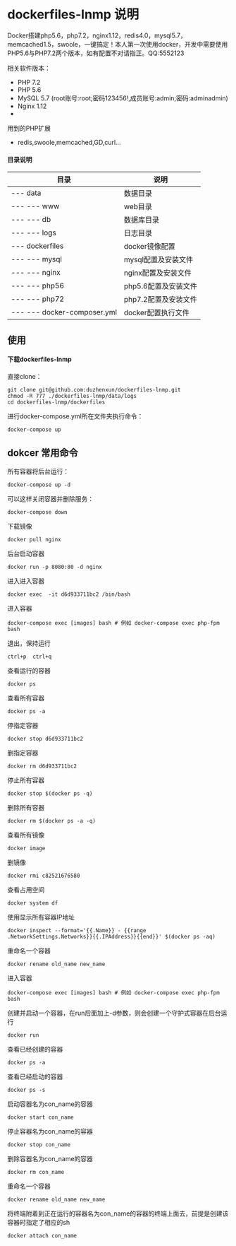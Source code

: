 # dockerfiles-lnmp 说明
Docker搭建php5.6，php7.2，nginx1.12，redis4.0，mysql5.7，memcached1.5，swoole，一键搞定！本人第一次使用docker，开发中需要使用PHP5.6与PHP7.2两个版本，如有配置不对请指正。QQ:5552123

相关软件版本：
- PHP 7.2
- PHP 5.6
- MySQL 5.7 (root账号:root;密码123456!,成员账号:admin;密码:adminadmin)
- Nginx 1.12
- 
用到的PHP扩展
- redis,swoole,memcached,GD,curl...

#### 目录说明
目录 | 说明
---|---
--- data | 数据目录
--- --- www | web目录
--- --- db | 数据库目录
--- --- logs | 日志目录
--- dockerfiles | docker镜像配置
--- --- mysql | mysql配置及安装文件
--- --- nginx | nginx配置及安装文件
--- --- php56 | php5.6配置及安装文件
--- --- php72 | php7.2配置及安装文件
--- --- docker-composer.yml | docker配置执行文件

## 使用

#### 下载dockerfiles-lnmp
直接clone：
```
git clone git@github.com:duzhenxun/dockerfiles-lnmp.git
chmod -R 777 ./dockerfiles-lnmp/data/logs
cd dockerfiles-lnmp/dockerfiles
```
进行docker-compose.yml所在文件夹执行命令：
```
docker-compose up
```  
## dokcer 常用命令

所有容器将后台运行：  
```
docker-compose up -d
```  
可以这样关闭容器并删除服务：
```
docker-compose down
```
下载镜像
```
docker pull nginx  
```
后台启动容器
```
docker run -p 8080:80 -d nginx 
```
进入进入容器
```
docker exec  -it d6d933711bc2 /bin/bash  
```
进入容器
```
docker-compose exec [images] bash # 例如 docker-compose exec php-fpm bash
```
退出，保持运行
```
ctrl+p  ctrl+q 
```
查看运行的容器
```
docker ps 
```
查看所有容器
```
docker ps -a 
```

停指定容器
```
docker stop d6d933711bc2 
```
删指定容器
```
docker rm d6d933711bc2 
```
停止所有容器
```
docker stop $(docker ps -q) 
```
删除所有容器
```
docker rm $(docker ps -a -q) 
```

查看所有镜像
```
docker image 
```
删镜像
```
docker rmi c82521676580 
```
查看占用空间
```
docker system df 
```

使用显示所有容器IP地址
```
docker inspect --format='{{.Name}} - {{range .NetworkSettings.Networks}}{{.IPAddress}}{{end}}' $(docker ps -aq)
```
重命名一个容器 
```
docker rename old_name new_name 
```
进入容器
```
docker-compose exec [images] bash # 例如 docker-compose exec php-fpm bash
```
创建并启动一个容器，在run后面加上-d参数，则会创建一个守护式容器在后台运行
```
docker run 
```
查看已经创建的容器

```
docker ps -a 
```
查看已经启动的容器

```
docker ps -s 
```
启动容器名为con_name的容器
```
docker start con_name 
```
停止容器名为con_name的容器
```
docker stop con_name 
```
删除容器名为con_name的容器
```
docker rm con_name 
```
重命名一个容器 
```
docker rename old_name new_name 
```
将终端附着到正在运行的容器名为con_name的容器的终端上面去，前提是创建该容器时指定了相应的sh
```
docker attach con_name 
```

